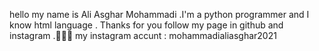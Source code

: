 hello my name is Ali Asghar Mohammadi .I'm a python programmer and I know html language .
Thanks for you follow my page in github and instagram .🙏🙏🙏
my instagram accunt : mohammadialiasghar2021
